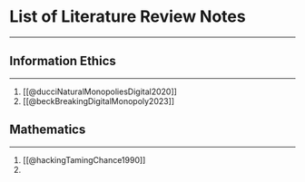 # List of Literature Review Notes
---

## Information Ethics 
---
1. [[@ducciNaturalMonopoliesDigital2020]]
2. [[@beckBreakingDigitalMonopoly2023]]


## Mathematics 
---
1. [[@hackingTamingChance1990]]
2. 